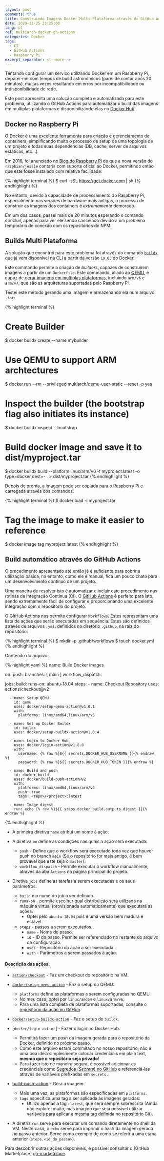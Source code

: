```yaml
---
layout: post
comments: true
title: Construindo Imagens Docker Multi Plataforma através do GitHub Actions
date: 2020-12-25 23:25:00
lang: pt
ref: multiarch-docker-gh-actions
categories: Docker
tags:
  - CI
  - GitHub Actions
  - Raspberry Pi
excerpt_separator: <!--more-->
---
```


Tentando configurar um serviço utilizando Docker em um Raspberry Pi, deparei-me
com tempos de build astronómicos (parei de contar após 20 minutos), muitas
vezes resultando em erros por incompatibilidade ou indisponibilidade de rede.

Este post apresenta uma solução completa e automatizada para este problema,
utilizando o GitHub Actions para automatizar o build das imagens em multiplas
plataformas e disponibilizando elas no [Docker Hub][docker-hub].

<!--more-->

## Docker no Raspberry Pi

O Docker é uma excelente ferramenta para criação e gerenciamento de containers,
simplificando muito o processo de setup de uma topologia de um projeto e todas
suas dependencias (DB, cache, server de arquivos estáticos, etc...).

Em 2016, foi anunciado no [Blog do Raspberry Pi][rasp-pi-docker] de que a nova
versão do `raspbian/jessie` contaria com suporte oficial ao Docker, permitindo
então que este fosse instalado com relativa facilidade:

{% highlight terminal %}
$ curl -sSL https://get.docker.com | sh
{% endhighlight %}

No entanto, devido à capacidade de processamento do Raspberry Pi, especialmente
nas versões de hardware mais antigas, o processo de construir as imagens dos
containers é _extremamente_ demorado.

Em um dos casos, passei mais de 20 minutos esperando o comando concluir, apenas
para ver ele sendo cancelado devido a um problema temporário de conexão com os
repositórios do NPM.

## Builds Multi Plataforma

A solução que encontrei para este problema foi atravéz do comando
[`buildx`][buildx-repo], que já vem disponível na CLI a partir da versão
`19.03` do Docker.

Este commando permite a criação de _builders_, capazes de construirem imagens
a partir de um `Dockerfile`. Este commando, aliado ao [QEMU][qemu], é capaz de
[gerar imagens em multiplas plataformas][buildx-repo-multi], incluindo `arm/v6`
e `arm/v7`, que são as arquiteturas suportadas pelo Raspberry Pi.

Testei este método gerando uma imagem e armazenando ela num arquivo `.tar`:

{% highlight terminal %}

# Create Builder

$ docker buildx create --name mybuilder

# Use QEMU to support ARM archtectures

$ docker run --rm --privileged multiarch/qemu-user-static --reset -p yes

# Inspect the builder (the bootstrap flag also initiates its instance)

$ docker buildx inspect --bootstrap

# Build docker image and save it to dist/myproject.tar

$ docker buildx build --platform linux/arm/v6 -t myproject:latest -o type=docker,dest=- . > dist/myproject.tar
{% endhighlight %}

Depois de pronta, a imagem pode ser copiada para o Raspberry Pi e carregada
através dos comandos:

{% highlight terminal %}
$ docker load -i myproject.tar

# Tag the image to make it easier to reference

$ docker image tag <SHA digest> myproject:latest
{% endhighlight %}

## Build automático através do GitHub Actions

O procedimento apresentado até então já é suficiente para cobrir a utilização
básica, no entanto, como ele é manual, fica um pouco chato para um
desenvolvimento contínuo de um projeto.

Uma maneira de resolver isto é automatizar e incluir este procedimento nas
rotinas de Integração Contínua (CI). O [GitHub Actions][gh-actions] é perfeito
para isto, sendo extremamente fácil de configurar e proporcionando uma
excelente integração com o repositório do projeto.

O GitHub Actions nos permite configurar `Workflows`. Estes representam uma
lista de ações que serão executadas em sequência. Estes são definidos através
de arquivos `.yml`, definidos no diretório `.github`, na raíz do repositório:

{% highlight terminal %}
$ mkdir -p .github/workflows
$ touch docker.yml
{% endhighlight %}

Conteúdo do arquivo:

{% highlight yaml %}
name: Build Docker images

on:
  push:
    branches: [ main ]
    workflow_dispatch:

jobs:
  build:
    runs-on: ubuntu-18.04
    steps:
      - name: Checkout Repository
        uses: actions/checkout@v2

      - name: Setup QEMU
        id: qemu
        uses: docker/setup-qemu-action@v1.0.1
        with:
          platforms: linux/amd64,linux/arm/v6

      - name: Set up Docker Buildx
        id: buildx
        uses: docker/setup-buildx-action@v1.0.4

      - name: Login to Docker Hub
        uses: docker/login-action@v1.8.0
        with:
          username: {% raw %}${{ secrets.DOCKER_HUB_USERNAME }}{% endraw %}
          password: {% raw %}${{ secrets.DOCKER_HUB_TOKEN }}{% endraw %}

      - name: Build and push
        id: docker_build
        uses: docker/build-push-action@v2
        with:
          platforms: linux/amd64,linux/arm/v6
          push: true
          tags: <repo>/<project>:latest

      - name: Image digest
        run: echo {% raw %}${{ steps.docker_build.outputs.digest }}{% endraw %}
{% endhighlight %}

* A primeira diretiva `name` atribui um nome à ação.

* A diretiva `on` define as condições nas quais a ação será executada:
  * `push` - Define que o workflow será executado toda vez que houver push no
    branch `main` (Se o repositório for mais antigo, é bem provável que este
    seja o `master`).
  * `workflow_dispatch` - Permite executar o workflow manualmente, através da
    aba `Actions` na página principal do projeto.

* Diretiva `jobs` define as tarefas a serem executadas e os seus parâmetros:
  * `build` é o nome do job a ser definido.
  * `runs-on` - permite escolher qual distribuição será utilizada na 
    máquina virtual (provisionada automaticamente) que executará as ações.
    * Optei pelo `ubuntu-18.04` pois é uma versão bem madura e estável.
  * `steps` - passos a serem executados.
    * `name` - Nome do passo.
    * `id` - ID do passo. Permite ser referenciado no restante do arquivo de
      configuração. 
    * `uses` - Repositório da ação a ser executada.
    * `with` - Parâmetros a serem passados à ação.
  
#### Descrição das ações:
    
* [`action/checkout`][checkout-action] - Faz um checkout do repositório na VM.

* [`docker/setup-qemu-action`][setup-qemu] - Faz o setup do QEMU:
  * `platforms` define as plataformas a serem configuradas no QEMU.
  * No meu caso, optei por `linux/amd64` e `linux/arm/v6`.
  * Para uma lista completa de plataformas suportadas, consulte o 
    [repositório da ação no GitHub][setup-qemu].

* [`docker/setup-buildx-action`][setup-buildx] - Faz o setup do `buildx`.

* [`docker/login-action`] - Fazer o login no Docker Hub:
  * Permitirá fazer um _push_ da imagem gerada para o repositório da Docker,
    definido no próximo passo.
  * Como este arquivo estará commitado no nosso repositório, não é uma boa 
    ideia simplesmente colocar credenciais em plain text, **mesmo que o 
    repositório seja privado**!
  * Para fazer isto de maneira segura, é possível adicionar as credenciais 
    como [Segredos (_Secrets_) no GitHub][gh-secrets] e referenciá-las 
    através de variáveis prefixadas em `secrets.`.

* [build-push-action][build-push-action] - Gera a imagem:
  * Mais uma vez, as plataformas são específicadas em `platforms`.
  * `tags` especifica uma tag a ser aplicada às imagens geradas:
    * Utilizo apenas a tag `:latest`, que será sempre sobrescrita (Ainda não
      explorei muito, mas imagino que seja possível utilizar variáveis para 
      aplicar a mesma tag definida no repositório Git).

* A diretriz `run` serve para executar um comando diretamente no shell da VM.
  Neste caso, o `echo` serve para imprimir o hash da imagem gerada no passo 
  anterior. Serve como exemplo de como se referir a uma etapa anterior 
  (`steps.<id_do_passo>`).

Para descobrir outras ações disponíveis, é possível consultar o [GitHub 
Marketplace] [gh-marketplace].

[build-push-action]: https://github.com/docker/build-push-action
[buildx-repo-multi]: https://github.com/docker/buildx/#building-multi-platform-images
[buildx-repo]: https://github.com/docker/buildx/
[checkout-action]: https://github.com/actions/checkout
[docker-hub]: https://hub.docker.com
[finding-actions]: https://docs.github.com/pt/actions/learn-github-actions/finding-and-customizing-actions?learn=getting_started&learnProduct=actions
[gh-actions]: https://github.com/features/actions
[gh-marketplace]: https://github.com/marketplace?type=actions
[gh-secrets]: https://docs.github.com/pt/actions/security-guides/encrypted-secrets#creating-encrypted-secrets-for-a-repository
[qemu]: https://www.qemu.org/
[rasp-pi-docker]: https://www.raspberrypi.org/blog/docker-comes-to-raspberry-pi/
[run-syntax]: https://docs.github.com/en/actions/learn-github-actions/workflow-syntax-for-github-actions#jobsjob_idstepsrun
[setup-buildx]: https://github.com/docker/setup-buildx-action
[setup-qemu]: https://github.com/docker/setup-qemu-action
